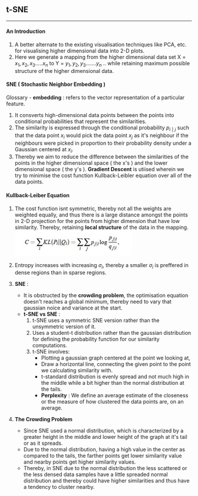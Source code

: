 ## t-SNE 
---

#### An Introduction 

1. A better alternate to the existing visualisation techniques like PCA, etc. for visualising higher dimensional data into 2-D plots.
2. Here we generate a mapping from the higher dimensional data set X = ${x_1,x_2,x_3 ..... x_n}$ to Y = ${y_1,y_2,y_3.......y_n}$ .. while retaining maximum possible structure of the higher dimensional data.

#### SNE ( Stochastic Neighbor Embedding ) 

Glossary - **embedding** : refers to the vector representation of a particular feature.

1. It consverts high-dimensional data points between the points into conditional probabilities that represent the similarities. 
2. The similarity is expressed through the conditional probability $p_i$ $_|$ $_j$ such that the data point $x_i$ would pick the data point $x_j$ as it's neighbour if the neighbours were picked in proportion to their probability density under a Gaussian centered at $x_i$.
3. Thereby we aim to reduce the difference between the similarities of the points in the higher dimensional space ( the x's ) and the lower dimensional space ( the y's ). **Gradient Descent** is utiised wherein we try to minimise the cost function Kullback-Leibler equation over all of the data points. 

#### Kullback-Leiber Equation

1. The cost function isnt symmetric, thereby not all the weights are weighted equally, and thus there is a large distance amongst the points in 2-D projection for the points from higher dimension that have low similarity. Thereby, retaining **local structure** of the data in the mapping.
![The Cost Function](./images/costFunction.jpg)
2.  Entropy increases with increasing $\sigma_i$, thereby a smaller $\sigma_i$ is preffered in dense regions than in sparse regions.
3. **SNE** : 
    - It is obstructed by the **crowding problem**, the optimisation equation doesn't reaches a global minimum, thereby need to vary that gaussian noice and variance at the start.
    - **t-SNE vs SNE** : 
        1. t-SNE uses a symmetric SNE version rather than the unsymmetric version of it.
        2. Uses a student-t distribution rather than the gaussian distribution for defining the probability function for our similarity computations.
        3. t-SNE involves: 
            - Plotting a gaussian graph centered at the point we looking at, 
            - Draw a horizontal line, connecting the given point to the point we calculating similarity with.
            - t-standard distribution is evenly spread and not much high in the middle while a bit higher than the normal distribution at the tails.
            - **Perplexity** : We define an average estimate of the closeness or the measure of how clustered the data points are, on an average. 

4. **The Crowding Problem** 
    - Since SNE used a normal distribution, which is characterized by a greater height in the middle and lower height of the graph at it's tail or as it spreads.
    - Due to the normal distribution, having a high value in the center as compared to the tails, the farther points get lower similarity value and nearby points get higher similarity values.
    - Thereby, in SNE due to the normal distribution the less scattered or the less densed data samples have a little spreaded normal distribution and thereby could have higher similarities and thus have a tendency to cluster nearby.  
